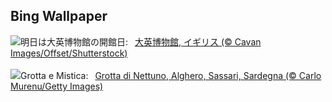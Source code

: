 ## Bing Wallpaper
![](https://www.bing.com/th?id=OHR.MuseumCourt_JA-JP4665250059_UHD.jpg&w=1000)明日は大英博物館の開館日:&nbsp;&ensp;[大英博物館, イギリス (© Cavan Images/Offset/Shutterstock)](https://www.bing.com/th?id=OHR.MuseumCourt_JA-JP4665250059_UHD.jpg)
<br><br/>
![](https://www.bing.com/th?id=OHR.NeptunesGrotto_IT-IT6948130051_UHD.jpg&w=1000)Grotta e Mistica:&nbsp;&ensp;[Grotta di Nettuno, Alghero, Sassari, Sardegna (© Carlo Murenu/Getty Images)](https://www.bing.com/th?id=OHR.NeptunesGrotto_IT-IT6948130051_UHD.jpg)
<br><br/>
